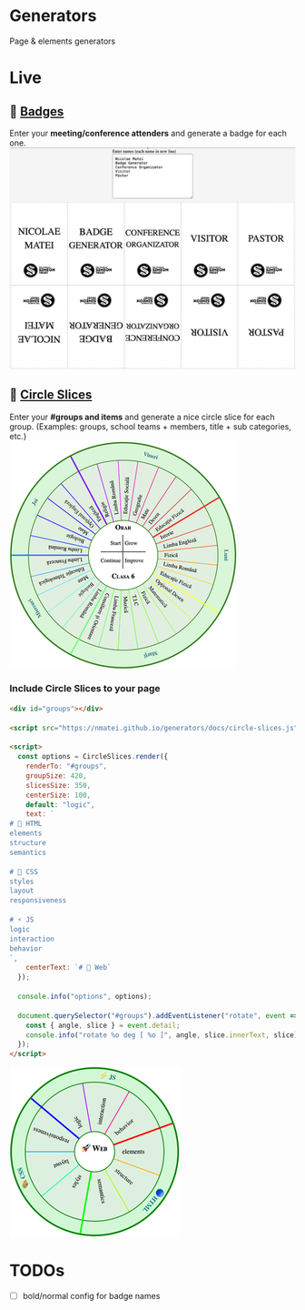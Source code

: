 # Generators

Page &amp; elements generators

# Live

## 🪪 [Badges](https://nmatei.github.io/generators/badges)

Enter your **meeting/conference attenders** and generate a badge for each one.
![badge.png](images/badge.png)

## 🔵 [Circle Slices](https://nmatei.github.io/generators/circle-slices)

Enter your **#groups and items** and generate a nice circle slice for each group. (Examples: groups, school teams + members, title + sub categories, etc.)  
![orar.png](images/orar.png)

### Include Circle Slices to your page

```html
<div id="groups"></div>

<script src="https://nmatei.github.io/generators/docs/circle-slices.js"></script>

<script>
  const options = CircleSlices.render({
    renderTo: "#groups",
    groupSize: 420,
    slicesSize: 350,
    centerSize: 100,
    default: "logic",
    text: `
# 🔵 HTML
elements
structure
semantics

# 🎨 CSS
styles
layout
responsiveness

# ⚡ JS
logic
interaction
behavior
`,
    centerText: `# 🚀 Web`
  });

  console.info("options", options);

  document.querySelector("#groups").addEventListener("rotate", event => {
    const { angle, slice } = event.detail;
    console.info("rotate %o deg [ %o ]", angle, slice.innerText, slice);
  });
</script>
```

![circle-web.png](images/circle-web.png)

# TODOs

- [ ] bold/normal config for badge names
